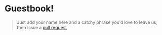 # Guestbook!

> Just add your name here and a catchy phrase you'd love to leave us, then issue a [pull request](pulls)
